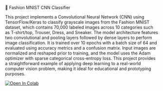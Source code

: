🧠 Fashion MNIST CNN Classifier

This project implements a Convolutional Neural Network (CNN) using TensorFlow/Keras to classify grayscale images from the Fashion MNIST dataset, which contains 70,000 labeled images across 10 categories such as T-shirt/top, Trouser, Dress, and Sneaker. The model architecture features two convolutional and pooling layers followed by dense layers to perform image classification. It is trained over 10 epochs with a batch size of 64 and evaluated using accuracy metrics and a confusion matrix. Input images are normalized and reshaped prior to training, and the model uses the Adam optimizer with sparse categorical cross-entropy loss. This project provides a straightforward example of applying deep learning to a real-world computer vision problem, making it ideal for educational and prototyping purposes.

[![Open In Colab](https://colab.research.google.com/assets/colab-badge.svg)](https://colab.research.google.com/drive/1OLfGJMnSvcygg_swaNlxWHppoPFzGTBS)


